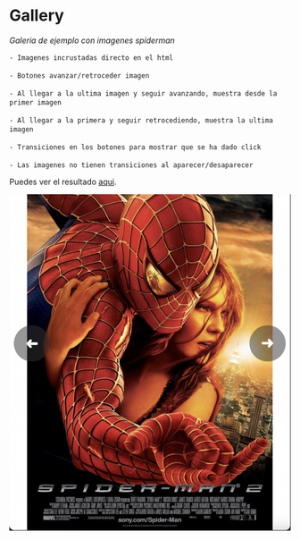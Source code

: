 # Gallery

*Galeria de ejemplo con imagenes spiderman*

    - Imagenes incrustadas directo en el html

    - Botones avanzar/retroceder imagen

    - Al llegar a la ultima imagen y seguir avanzando, muestra desde la primer imagen

    - Al llegar a la primera y seguir retrocediendo, muestra la ultima imagen

    - Transiciones en los botones para mostrar que se ha dado click

    - Las imagenes no tienen transiciones al aparecer/desaparecer

Puedes ver el resultado [aqui](https://raymundosantorski.github.io/gallery/).

![Imagen de muestra](./screenshot.png)
